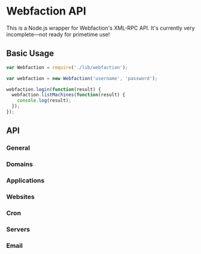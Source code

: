 # Webfaction API

This is a Node.js wrapper for Webfaction's XML-RPC API. It's currently very incomplete—not ready for primetime use!

## Basic Usage

```javascript
var Webfaction = require('./lib/webfaction');

var webfaction = new Webfaction('username', 'password');

webfaction.login(function(result) {
  webfaction.listMachines(function(result) {
    console.log(result);
  });
});
```

## API

### General

### Domains

### Applications

### Websites

### Cron

### Servers

### Email



